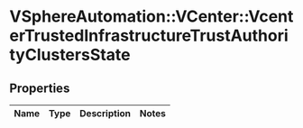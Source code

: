 # VSphereAutomation::VCenter::VcenterTrustedInfrastructureTrustAuthorityClustersState

## Properties
Name | Type | Description | Notes
------------ | ------------- | ------------- | -------------


